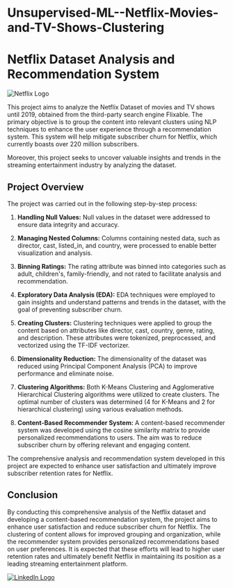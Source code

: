 # Unsupervised-ML--Netflix-Movies-and-TV-Shows-Clustering

# Netflix Dataset Analysis and Recommendation System

![Netflix Logo](netflix_logo.png)

This project aims to analyze the Netflix Dataset of movies and TV shows until 2019, obtained from the third-party search engine Flixable. The primary objective is to group the content into relevant clusters using NLP techniques to enhance the user experience through a recommendation system. This system will help mitigate subscriber churn for Netflix, which currently boasts over 220 million subscribers.

Moreover, this project seeks to uncover valuable insights and trends in the streaming entertainment industry by analyzing the dataset.

## Project Overview

The project was carried out in the following step-by-step process:

1. **Handling Null Values:** Null values in the dataset were addressed to ensure data integrity and accuracy.

2. **Managing Nested Columns:** Columns containing nested data, such as director, cast, listed_in, and country, were processed to enable better visualization and analysis.

3. **Binning Ratings:** The rating attribute was binned into categories such as adult, children's, family-friendly, and not rated to facilitate analysis and recommendation.

4. **Exploratory Data Analysis (EDA):** EDA techniques were employed to gain insights and understand patterns and trends in the dataset, with the goal of preventing subscriber churn.

5. **Creating Clusters:** Clustering techniques were applied to group the content based on attributes like director, cast, country, genre, rating, and description. These attributes were tokenized, preprocessed, and vectorized using the TF-IDF vectorizer.

6. **Dimensionality Reduction:** The dimensionality of the dataset was reduced using Principal Component Analysis (PCA) to improve performance and eliminate noise.

7. **Clustering Algorithms:** Both K-Means Clustering and Agglomerative Hierarchical Clustering algorithms were utilized to create clusters. The optimal number of clusters was determined (4 for K-Means and 2 for hierarchical clustering) using various evaluation methods.

8. **Content-Based Recommender System:** A content-based recommender system was developed using the cosine similarity matrix to provide personalized recommendations to users. The aim was to reduce subscriber churn by offering relevant and engaging content.

The comprehensive analysis and recommendation system developed in this project are expected to enhance user satisfaction and ultimately improve subscriber retention rates for Netflix.

## Conclusion

By conducting this comprehensive analysis of the Netflix dataset and developing a content-based recommendation system, the project aims to enhance user satisfaction and reduce subscriber churn for Netflix. The clustering of content allows for improved grouping and organization, while the recommender system provides personalized recommendations based on user preferences. It is expected that these efforts will lead to higher user retention rates and ultimately benefit Netflix in maintaining its position as a leading streaming entertainment platform.

[![LinkedIn Logo](linkedin_logo.png)](https://www.linkedin.com/in/nileshkumar-lavand/)
